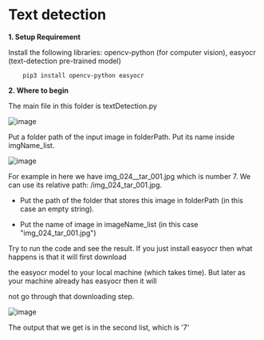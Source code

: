 # Text detection

**1. Setup Requirement**

  Install the following libraries: opencv-python (for computer vision), easyocr (text-detection pre-trained model)


        pip3 install opencv-python easyocr

**2. Where to begin**

  The main file in this folder is textDetection.py

  ![image](https://github.com/chicagoedt/team-air-suas-2024/assets/92337557/c82f9c2f-aac4-4352-9855-532d80ae9455)

  Put a folder path of the input image in folderPath. Put its name inside imgName_list. 

  ![image](https://github.com/chicagoedt/team-air-suas-2024/assets/92337557/b161546c-f547-4f8d-b34c-e784fc9494a0)

  For example in here we have img_024__tar_001.jpg which is number 7. We can use its relative path: /img_024_tar_001.jpg.

  - Put the path of the folder that stores this image in folderPath (in this case an empty string).

  - Put the name of image in imageName_list (in this case "img_024_tar_001.jpg")

  Try to run the code and see the result. If you just install easyocr then what happens is that it will first download 
  
  the easyocr model to your local machine (which takes time). But later as your machine already has easyocr then it will

  not go through that downloading step.

  ![image](https://github.com/chicagoedt/team-air-suas-2024/assets/92337557/05add462-a9a4-4d6a-af0a-8a554b3940be)

  The output that we get is in the second list, which is '7'
